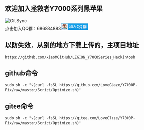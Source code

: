 ## 欢迎加入拯救者Y7000系列黑苹果
![Git Sync](https://github.com/gclm/Hackintosh-LEGION-Y7000P-I7-9750H/actions/workflows/sync.yml/badge.svg)<br />
点击加入QQ群：686834883<a target="_blank" href="https://qm.qq.com/cgi-bin/qm/qr?k=fnfunVaG-Z_occpl9QQDNaHB-B4S-ole&jump_from=webapi"><img border="0" src="https://github.com/LoveGlaze/images/raw/master/QQ.png" alt="Hackintosh" title="Hackintosh"></a>

## 以防失效，从别的地方下载上传的，主项目地址
```
https://github.com/xiaoMGitHub/LEGION_Y7000Series_Hackintosh
```
## github命令
```
sudo sh -c "$(curl -fsSL https://github.com/LoveGlaze/Y7000P-Fix/raw/master/Script/Optimize.sh)"
```
## gitee命令
```
sudo sh -c "$(curl -fsSL https://gitee.com/LoveGlaze/Y7000P-Fix/raw/master/Script/Optimize.sh)"
```
